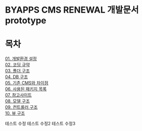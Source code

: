 BYAPPS CMS RENEWAL 개발문서 prototype
=====================================

# 목차

[01. 개발환경 설정](./01/set_environment.md)  
[02. 코딩 규약](./02/coding_convention.md)   
[03. 폴더 구조](./03/directories_structure.md)  
[04. DB 구조](./04/database_structure.md)  
[05. 기존 CMS와 차이점](./05/differences_original_cms.md)  
[06. 사용된 패키지 목록](./06/packages_list.md)  
[07. 참고사이트](./07/reference_sites.md)  
[08. 모델 구조]()  
[09. 컨트롤러 구조]()  
[10. 뷰 구조]()  


테스트 수정
테스트 수정2
테스트 수정3
